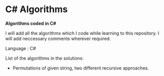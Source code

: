 # C# Algorithms
**Algorithms coded in C#**

I will add all the algorithms which I code while learning to this repository. I will add neccessary comments wherever required.

Language : C#

List of the algorithms in the solutions:
  - Permutations of given string, two different recursive approaches.
